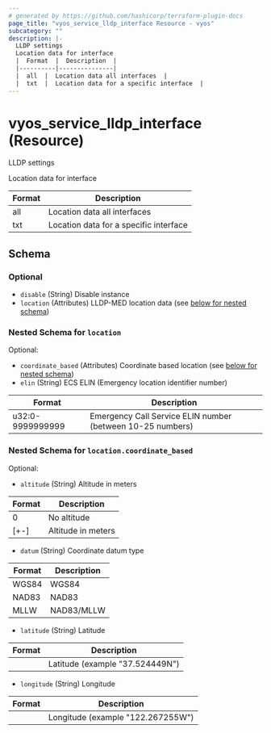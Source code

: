 ```yaml
---
# generated by https://github.com/hashicorp/terraform-plugin-docs
page_title: "vyos_service_lldp_interface Resource - vyos"
subcategory: ""
description: |-
  LLDP settings
  Location data for interface
  |  Format  |  Description  |
  |----------|---------------|
  |  all  |  Location data all interfaces  |
  |  txt  |  Location data for a specific interface  |
---
```


# vyos_service_lldp_interface (Resource)

LLDP settings

Location data for interface

|  Format  |  Description  |
|----------|---------------|
|  all  |  Location data all interfaces  |
|  txt  |  Location data for a specific interface  |



<!-- schema generated by tfplugindocs -->
## Schema

### Optional

- `disable` (String) Disable instance
- `location` (Attributes) LLDP-MED location data (see [below for nested schema](#nestedatt--location))

<a id="nestedatt--location"></a>
### Nested Schema for `location`

Optional:

- `coordinate_based` (Attributes) Coordinate based location (see [below for nested schema](#nestedatt--location--coordinate_based))
- `elin` (String) ECS ELIN (Emergency location identifier number)

|  Format  |  Description  |
|----------|---------------|
|  u32:0-9999999999  |  Emergency Call Service ELIN number (between 10-25 numbers)  |

<a id="nestedatt--location--coordinate_based"></a>
### Nested Schema for `location.coordinate_based`

Optional:

- `altitude` (String) Altitude in meters

|  Format  |  Description  |
|----------|---------------|
|  0  |  No altitude  |
|  [+-]<meters>  |  Altitude in meters  |
- `datum` (String) Coordinate datum type

|  Format  |  Description  |
|----------|---------------|
|  WGS84  |  WGS84  |
|  NAD83  |  NAD83  |
|  MLLW  |  NAD83/MLLW  |
- `latitude` (String) Latitude

|  Format  |  Description  |
|----------|---------------|
|  <latitude>  |  Latitude (example "37.524449N")  |
- `longitude` (String) Longitude

|  Format  |  Description  |
|----------|---------------|
|  <longitude>  |  Longitude (example "122.267255W")  |

